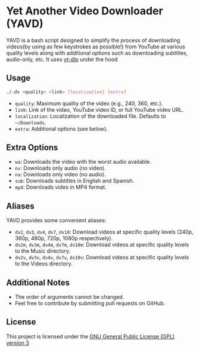 # Yet Another Video Downloader (YAVD)

YAVD is a bash script designed to simplify the process of downloading videos(by using as few keystrokes as possible!) from YouTube at various quality levels along with additional options such as downloading subtitles, audio-only, etc. It uses [yt-dlp](https://github.com/yt-dlp/yt-dlp) under the hood

## Usage

```bash
./.dv <quality> <link> [localization] [extra]
```

- `quality`: Maximum quality of the video (e.g., 240, 360, etc.).
- `link`: Link of the video, YouTube video ID, or full YouTube video URL.
- `localization`: Localization of the downloaded file. Defaults to `~/Downloads`.
- `extra`: Additional options (see below).

## Extra Options

- `wa`: Downloads the video with the worst audio available.
- `nv`: Downloads only audio (no video).
- `na`: Downloads only video (no audio).
- `sub`: Downloads subtitles in English and Spanish.
- `mp4`: Downloads video in MP4 format.

## Aliases

YAVD provides some convenient aliases:

- `dv2`, `dv3`, `dv4`, `dv7`, `dv10`: Download videos at specific quality levels (240p, 360p, 480p, 720p, 1080p respectively).
- `dv2m`, `dv3m`, `dv4m`, `dv7m`, `dv10m`: Download videos at specific quality levels to the Music directory.
- `dv2v`, `dv3v`, `dv4v`, `dv7v`, `dv10v`: Download videos at specific quality levels to the Videos directory.

## Additional Notes

- The order of arguments cannot be changed.
- Feel free to contribute by submitting pull requests on GitHub.

## License

This project is licensed under the [GNU General Public License (GPL) version 3](LICENSE)
